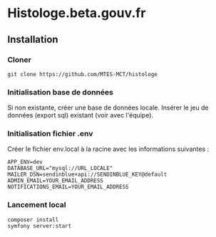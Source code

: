 # Histologe.beta.gouv.fr

## Installation

### Cloner

    git clone https://github.com/MTES-MCT/histologe

### Initialisation base de données

Si non existante, créer une base de données locale.
Insérer le jeu de données (export sql) existant (voir avec l'équipe).

### Initialisation fichier .env

Créer le fichier env.local à la racine avec les informations suivantes :

    APP_ENV=dev
    DATABASE_URL="mysql://URL_LOCALE"
    MAILER_DSN=sendinblue+api://SENDINBLUE_KEY@default
    ADMIN_EMAIL=YOUR_EMAIL_ADDRESS
    NOTIFICATIONS_EMAIL=YOUR_EMAIL_ADDRESS

### Lancement local

    composer install
    symfony server:start
